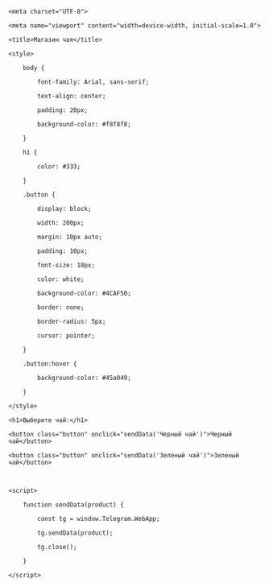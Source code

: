 <!DOCTYPE html>

<html lang="ru">

<head>

    <meta charset="UTF-8">

    <meta name="viewport" content="width=device-width, initial-scale=1.0">

    <title>Магазин чая</title>

    <style>

        body {

            font-family: Arial, sans-serif;

            text-align: center;

            padding: 20px;

            background-color: #f8f8f8;

        }

        h1 {

            color: #333;

        }

        .button {

            display: block;

            width: 200px;

            margin: 10px auto;

            padding: 10px;

            font-size: 18px;

            color: white;

            background-color: #4CAF50;

            border: none;

            border-radius: 5px;

            cursor: pointer;

        }

        .button:hover {

            background-color: #45a049;

        }

    </style>

</head>

<body>

    <h1>Выберите чай:</h1>

    <button class="button" onclick="sendData('Черный чай')">Черный чай</button>

    <button class="button" onclick="sendData('Зеленый чай')">Зеленый чай</button>



    <script>

        function sendData(product) {

            const tg = window.Telegram.WebApp;

            tg.sendData(product);

            tg.close();

        }

    </script>

</body>

</html>
